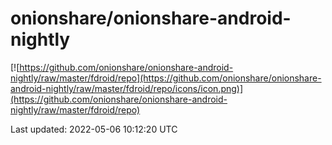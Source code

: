 
# onionshare/onionshare-android-nightly

[![https://github.com/onionshare/onionshare-android-nightly/raw/master/fdroid/repo](https://github.com/onionshare/onionshare-android-nightly/raw/master/fdroid/repo/icons/icon.png)](https://github.com/onionshare/onionshare-android-nightly/raw/master/fdroid/repo)

Last updated: 2022-05-06 10:12:20 UTC